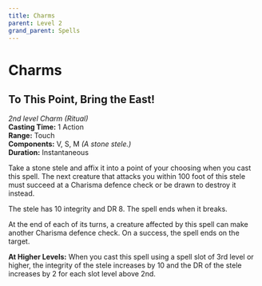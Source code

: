 ```yaml
---
title: Charms
parent: Level 2
grand_parent: Spells
---
```


# Charms

## To This Point, Bring the East!
*2nd level Charm (Ritual)*<br>
**Casting Time:** 1 Action<br>
**Range:** Touch<br>
**Components:** V, S, M *(A stone stele.)*<br>
**Duration:** Instantaneous

Take a stone stele and affix it into a point of your choosing when you cast this spell. The next creature that attacks you within 100 foot of this stele must succeed at a Charisma defence check or be drawn to destroy it instead.

The stele has 10 integrity and DR 8. The spell ends when it breaks.

At the end of each of its turns, a creature affected by this spell can make another Charisma defence check. On a success, the spell ends on the target.

**At Higher Levels:** When you cast this spell using a spell slot of 3rd level or higher, the integrity of the stele increases by 10 and the DR of the stele increases by 2 for each slot level above 2nd.
